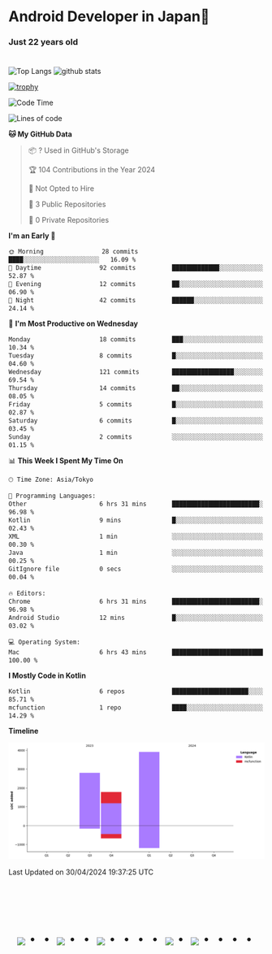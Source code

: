 # Android Developer in Japan👋 
### Just 22 years old 
#

<p align="left"> 
  <img alt="Top Langs" height="150px" src="https://github-readme-stats.vercel.app/api/top-langs/?username=batapii&layout=compact&count_private=true&show_icons=true&theme=tokyonight" />
  <img alt="github stats" height="150px" src="https://github-readme-stats.vercel.app/api?username=batapii&count_private=true&show_icons=true&show_icons=true&theme=tokyonight" />
</p>

[![trophy](https://github-profile-trophy.vercel.app/?username=batapii&theme=discord)](https://github.com/ryo-ma/github-profile-trophy)



<!--START_SECTION:waka-->
![Code Time](http://img.shields.io/badge/Code%20Time-50%20hrs%2012%20mins-blue)

![Lines of code](https://img.shields.io/badge/From%20Hello%20World%20I%27ve%20Written-8.5%20thousand%20lines%20of%20code-blue)

**🐱 My GitHub Data** 

> 📦 ? Used in GitHub's Storage 
 > 
> 🏆 104 Contributions in the Year 2024
 > 
> 🚫 Not Opted to Hire
 > 
> 📜 3 Public Repositories 
 > 
> 🔑 0 Private Repositories 
 > 
**I'm an Early 🐤** 

```text
🌞 Morning                28 commits          ████░░░░░░░░░░░░░░░░░░░░░   16.09 % 
🌆 Daytime                92 commits          █████████████░░░░░░░░░░░░   52.87 % 
🌃 Evening                12 commits          ██░░░░░░░░░░░░░░░░░░░░░░░   06.90 % 
🌙 Night                  42 commits          ██████░░░░░░░░░░░░░░░░░░░   24.14 % 
```
📅 **I'm Most Productive on Wednesday** 

```text
Monday                   18 commits          ███░░░░░░░░░░░░░░░░░░░░░░   10.34 % 
Tuesday                  8 commits           █░░░░░░░░░░░░░░░░░░░░░░░░   04.60 % 
Wednesday                121 commits         █████████████████░░░░░░░░   69.54 % 
Thursday                 14 commits          ██░░░░░░░░░░░░░░░░░░░░░░░   08.05 % 
Friday                   5 commits           █░░░░░░░░░░░░░░░░░░░░░░░░   02.87 % 
Saturday                 6 commits           █░░░░░░░░░░░░░░░░░░░░░░░░   03.45 % 
Sunday                   2 commits           ░░░░░░░░░░░░░░░░░░░░░░░░░   01.15 % 
```


📊 **This Week I Spent My Time On** 

```text
🕑︎ Time Zone: Asia/Tokyo

💬 Programming Languages: 
Other                    6 hrs 31 mins       ████████████████████████░   96.98 % 
Kotlin                   9 mins              █░░░░░░░░░░░░░░░░░░░░░░░░   02.43 % 
XML                      1 min               ░░░░░░░░░░░░░░░░░░░░░░░░░   00.30 % 
Java                     1 min               ░░░░░░░░░░░░░░░░░░░░░░░░░   00.25 % 
GitIgnore file           0 secs              ░░░░░░░░░░░░░░░░░░░░░░░░░   00.04 % 

🔥 Editors: 
Chrome                   6 hrs 31 mins       ████████████████████████░   96.98 % 
Android Studio           12 mins             █░░░░░░░░░░░░░░░░░░░░░░░░   03.02 % 

💻 Operating System: 
Mac                      6 hrs 43 mins       █████████████████████████   100.00 % 
```

**I Mostly Code in Kotlin** 

```text
Kotlin                   6 repos             █████████████████████░░░░   85.71 % 
mcfunction               1 repo              ████░░░░░░░░░░░░░░░░░░░░░   14.29 % 
```



**Timeline**

![Lines of Code chart](https://raw.githubusercontent.com/batapii/batapii/main/assets/bar_graph.png)


 Last Updated on 30/04/2024 19:37:25 UTC
<!--END_SECTION:waka-->




<!-- --------------------------------- :) ---------------------------------- -->

<br><br><br>

<div align="center">
    <h1>
        <img src="https://user-images.githubusercontent.com/44926913/175852850-3fb6c715-1856-41ff-8c1f-94ce3b03b458.gif">・・
        <img src="https://user-images.githubusercontent.com/44926913/175853109-f8850656-6704-4a8a-bee6-9aca154d929b.gif">・・
        <img src="https://user-images.githubusercontent.com/44926913/175853154-5449d974-975e-44a6-ab84-a86031265e40.gif">・・・・
        <img src="https://user-images.githubusercontent.com/44926913/175853109-f8850656-6704-4a8a-bee6-9aca154d929b.gif">・
        <img src="https://user-images.githubusercontent.com/44926913/175853154-5449d974-975e-44a6-ab84-a86031265e40.gif">・・・・
    </h1>
  </div>
<br><br><br>





<!--
**batapii/batapii** is a ✨ _special_ ✨ repository because its `README.md` (this file) appears on your GitHub profile.

Here are some ideas to get you started:

- 🔭 I’m currently working on ...
- 🌱 I’m currently learning ...
- 👯 I’m looking to collaborate on ...
- 🤔 I’m looking for help with ...
- 💬 Ask me about ...
- 📫 How to reach me: ...
- 😄 Pronouns: ...
- ⚡ Fun fact: ...
-->
